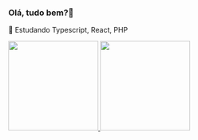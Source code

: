 ### Olá, tudo bem?👋
🌱 Estudando Typescript, React, PHP
<!--
**Pablo-Camargo/Pablo-Camargo** is a ✨ _special_ ✨ repository because its `README.md` (this file) appears on your GitHub profile.

Here are some ideas to get you started:

- 🔭 I’m currently working on ...
- 🌱 I’m currently learning ...
- 👯 I’m looking to collaborate on ...
- 🤔 I’m looking for help with ...
- 💬 Ask me about ...
- 📫 How to reach me: ...
- 😄 Pronouns: ...
- ⚡ Fun fact: ...
-->
<div>
  <a href="https://github.com/Pablo-Camargo">
    <img height="180em" src="https://github-readme-stats.vercel.app/api?username=Pablo-Camargo&show_icons=true&theme=dark&include_all_commits=true&count_private=true"/>
    <img height="180em" src="https://github-readme-stats.vercel.app/api/top-langs/?username=Pablo-Camargo&layout=compact&langs_count=16&theme=dark"/>
  </a>
</div>
